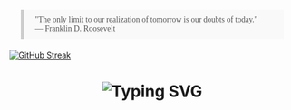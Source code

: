 <head>
    <meta charset="UTF-8">
    <meta name="viewport" content="width=device-width, initial-scale=1.0">
    <title>Styled Quote</title>
    <style>
        blockquote {
            font-family: 'Georgia', serif;
            font-size: 14px;
            color: #555;
            margin: 20px;
            padding: 10px 20px;
            border-left: 5px solid #ccc;
            background: #f9f9f9;
        }
    </style>
</head>
<body>
    <blockquote>
        "The only limit to our realization of tomorrow is our doubts of today."
        <br>
        — Franklin D. Roosevelt
    </blockquote>
</body>

[![GitHub Streak](https://streak-stats.demolab.com?user=theZoid9&theme=onedark&hide_border=true&date_format=n%2Fj%5B%2FY%5D&card_width=818)](https://git.io/streak-stats)

<div align="center">
    <h1>
        <img src="https://readme-typing-svg.herokuapp.com?font=Jetbrains+mono&size=40&duration=3000&color=33FF33&center=true&vCenter=true&width=435&lines=;Welcome..;I'm+Zaid+Akhalwaya;" alt="Typing SVG"/>
    </h1>
</div>

<!--
Use + as spaces 
-->

